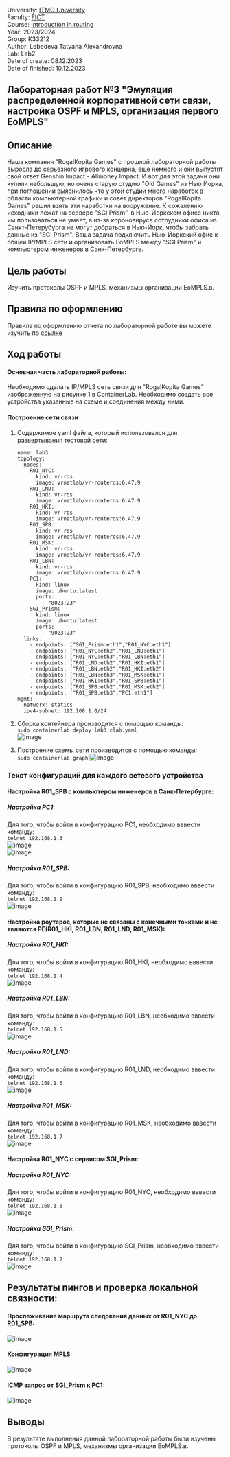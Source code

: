 University: [ITMO University](https://itmo.ru/ru/)  
Faculty: [FICT](https://fict.itmo.ru)     
Course: [Introduction in routing](https://github.com/itmo-ict-faculty/introduction-in-routing)     
Year: 2023/2024     
Group: K33212      
Author: Lebedeva Tatyana Alexandrovna      
Lab: Lab2          
Date of create: 08.12.2023       
Date of finished: 10.12.2023       

## Лабораторная работ №3 "Эмуляция распределенной корпоративной сети связи, настройка OSPF и MPLS, организация первого EoMPLS"    

## <a>Описание</a>   
Наша компания "RogaIKopita Games" с прошлой лабораторной работы выросла до серьезного игрового концерна, ещё немного и они выпустят свой ответ Genshin Impact - Allmoney Impact. И вот для этой задачи они купили небольшую, но очень старую студию "Old Games" из Нью Йорка, при поглощении выяснилось что у этой студии много наработок в области компьютерной графики и совет директоров "RogaIKopita Games" решил взять эти наработки на вооружение. К сожалению исходники лежат на сервере "SGI Prism", в Нью-Йоркском офисе никто им пользоваться не умеет, а из-за короновируса сотрудники офиса из Санкт-Петерубурга не могут добраться в Нью-Йорк, чтобы забрать данные из "SGI Prism". Ваша задача подключить Нью-Йоркский офис к общей IP/MPLS сети и организовать EoMPLS между "SGI Prism" и компьютером инженеров в Санк-Петербурге.

## <a>Цель работы</a>  
Изучить протоколы OSPF и MPLS, механизмы организации EoMPLS.в.

## <a>Правила по оформлению</a>  
Правила по оформлению отчета по лабораторной работе вы можете изучить по <a href="https://itmo-ict-faculty.github.io/introduction-in-routing/education/labs2023_2024/reportdesign/">ссылке</a>

## <a>Ход работы</a>   
#### <a>Основная часть лабораторной работы:</a>  
Необходимо сделать IP/MPLS сеть связи для "RogaIKopita Games" изображенную на рисунке 1 в ContainerLab. Необходимо создать все устройства указанные на схеме и соединения между ними.
#### <a>Построение сети связи</a>  
1. Содержимое yaml файла, который использовался для развертывания тестовой сети:
    ```
    name: lab3
    topology:
      nodes:
        R01_NYC:
          kind: vr-ros
          image: vrnetlab/vr-routeros:6.47.9
        R01_LND:
          kind: vr-ros
          image: vrnetlab/vr-routeros:6.47.9    
        R01_HKI:
          kind: vr-ros
          image: vrnetlab/vr-routeros:6.47.9    
        R01_SPB:
          kind: vr-ros
          image: vrnetlab/vr-routeros:6.47.9        
        R01_MSK:
          kind: vr-ros
          image: vrnetlab/vr-routeros:6.47.9         
        R01_LBN:
          kind: vr-ros
          image: vrnetlab/vr-routeros:6.47.9      
        PC1:
          kind: linux
          image: ubuntu:latest
          ports:
            - "8023:23"
        SGI_Prism:
          kind: linux
          image: ubuntu:latest
          ports:
            - "9023:23"
      links:
        - endpoints: ["SGI_Prism:eth1","R01_NYC:eth1"]
        - endpoints: ["R01_NYC:eth2","R01_LND:eth1"]
        - endpoints: ["R01_NYC:eth3","R01_LBN:eth1"]
        - endpoints: ["R01_LND:eth2","R01_HKI:eth1"]
        - endpoints: ["R01_LBN:eth2","R01_HKI:eth2"]
        - endpoints: ["R01_LBN:eth3","R01_MSK:eth1"]
        - endpoints: ["R01_HKI:eth3","R01_SPB:eth1"]
        - endpoints: ["R01_SPB:eth2","R01_MSK:eth2"]
        - endpoints: ["R01_SPB:eth3","PC1:eth1"]
    mgmt:
      network: statics
      ipv4-subnet: 192.168.1.0/24
    ```
2. Сборка контейнера производится с помощью команды:    
   ```sudo containerlab deploy lab3.clab.yaml```    
![image](https://github.com/tanyalebedeva/2023_2024-introduction_in_routing-k33212-lebedeva_t_a/assets/90707032/403f72e8-66ce-4870-947a-4841949722fc)

4. Построение схемы сети производится с помощью команды:     
   ```sudo containerlab graph```
![image](https://github.com/tanyalebedeva/2023_2024-introduction_in_routing-k33212-lebedeva_t_a/assets/90707032/5bdc7279-a1b8-446e-9bb6-b2d8c480ef5b)
  
### <a>Текст конфигураций для каждого сетевого устройства</a>
#### <a>Настройка R01_SPB с компьютером инженеров в Санк-Петербурге:</a>    
##### <a>Настройка PC1:</a>    
Для того, чтобы войти в конфигурацию PC1, необходимо вввести команду:        
   ```telnet 192.168.1.3```   
![image](https://github.com/tanyalebedeva/2023_2024-introduction_in_routing-k33212-lebedeva_t_a/assets/90707032/6d3e4269-ae74-437b-baaf-d71d0d6b6e39)    
![image](https://github.com/tanyalebedeva/2023_2024-introduction_in_routing-k33212-lebedeva_t_a/assets/90707032/e74e278e-9a60-4f7c-97e3-5e16030dbc3d)
##### <a>Настройка R01_SPB:</a>  
Для того, чтобы войти в конфигурацию R01_SPB, необходимо вввести команду:        
   ```telnet 192.168.1.9```    
![image](https://github.com/tanyalebedeva/2023_2024-introduction_in_routing-k33212-lebedeva_t_a/assets/90707032/8674e65a-5110-4165-8608-127234332026)
#### <a>Настройка роутеров, которые не связаны с конечными точками и не являются PE(R01_HKI, R01_LBN, R01_LND, R01_MSK):</a>    
##### <a>Настройка R01_HKI:</a>  
Для того, чтобы войти в конфигурацию R01_HKI, необходимо вввести команду:        
   ```telnet 192.168.1.4```   
![image](https://github.com/tanyalebedeva/2023_2024-introduction_in_routing-k33212-lebedeva_t_a/assets/90707032/96defddd-19d2-4b32-b486-f8cdbc56b3d3)
##### <a>Настройка R01_LBN:</a>  
Для того, чтобы войти в конфигурацию R01_LBN, необходимо вввести команду:        
   ```telnet 192.168.1.5```   
![image](https://github.com/tanyalebedeva/2023_2024-introduction_in_routing-k33212-lebedeva_t_a/assets/90707032/73278074-9392-4864-bff7-707c6d7c1dbd)

##### <a>Настройка R01_LND:</a>  
Для того, чтобы войти в конфигурацию R01_LND, необходимо вввести команду:        
   ```telnet 192.168.1.6```   
![image](https://github.com/tanyalebedeva/2023_2024-introduction_in_routing-k33212-lebedeva_t_a/assets/90707032/8445576c-c2e9-4d88-960c-27b0eed3eb62)
##### <a>Настройка R01_MSK:</a>  
Для того, чтобы войти в конфигурацию R01_MSK, необходимо вввести команду:        
   ```telnet 192.168.1.7```   
![image](https://github.com/tanyalebedeva/2023_2024-introduction_in_routing-k33212-lebedeva_t_a/assets/90707032/5c6d317c-dbce-4fb0-8544-199c653951ec)

#### <a>Настройка R01_NYC с сервисом SGI_Prism:</a> 
##### <a>Настройка R01_NYC:</a> 
Для того, чтобы войти в конфигурацию R01_NYC, необходимо вввести команду:        
   ```telnet 192.168.1.8```   
![image](https://github.com/tanyalebedeva/2023_2024-introduction_in_routing-k33212-lebedeva_t_a/assets/90707032/1deabdab-5011-45b0-ad6f-016ae4ddf2ff)
##### <a>Настройка SGI_Prism:</a>
Для того, чтобы войти в конфигурацию SGI_Prism, необходимо вввести команду:        
   ```telnet 192.168.1.2```   
![image](https://github.com/tanyalebedeva/2023_2024-introduction_in_routing-k33212-lebedeva_t_a/assets/90707032/e2c10455-0a23-4794-8a6e-b1c725bbf15f)

## <a>Результаты пингов и проверка локальной связности:</a>     
#### <a>Прослеживание маршрута следования данных от R01_NYC до R01_SPB</a>:
![image](https://github.com/tanyalebedeva/2023_2024-introduction_in_routing-k33212-lebedeva_t_a/assets/90707032/646c5b19-f28c-4346-88ec-fbff93530d18)

#### <a>Конфигурация MPLS:</a>    
![image](https://github.com/tanyalebedeva/2023_2024-introduction_in_routing-k33212-lebedeva_t_a/assets/90707032/3a296d51-66dc-479d-a38c-c022d3373df0)

#### <a>ICMP запрос от SGI_Prism к PC1:</a>    
![image](https://github.com/tanyalebedeva/2023_2024-introduction_in_routing-k33212-lebedeva_t_a/assets/90707032/6bad02d3-ac5f-4b44-83e9-c561d6e19ce8)

## <a>Выводы</a>  
В результате выполнения данной лабораторной работы были изучены протоколы OSPF и MPLS, механизмы организации EoMPLS.в.
